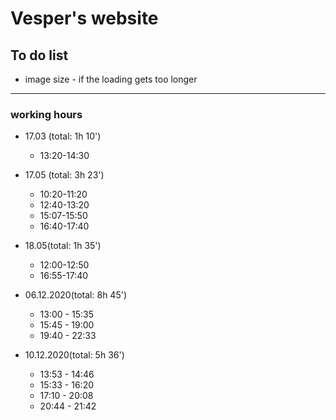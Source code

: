 # Vesper's website

To do list
-----------

* image size - if the loading gets too longer

---------------

### working hours
* 17.03 (total: 1h 10')
  - 13:20-14:30

* 17.05 (total: 3h 23')
  - 10:20-11:20
  - 12:40-13:20
  - 15:07-15:50
  - 16:40-17:40

* 18.05(total: 1h 35')
  - 12:00-12:50
  - 16:55-17:40

* 06.12.2020(total: 8h 45')
  - 13:00 - 15:35
  - 15:45 - 19:00
  - 19:40 - 22:33

* 10.12.2020(total: 5h 36')
  - 13:53 - 14:46
  - 15:33 - 16:20
  - 17:10 - 20:08
  - 20:44 - 21:42
